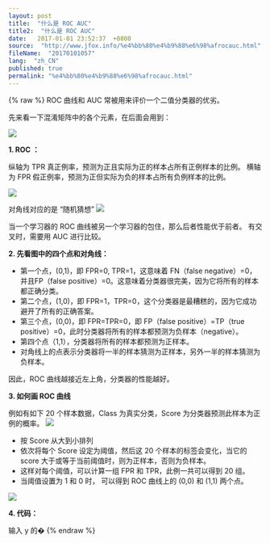 ```yaml
---
layout: post
title:  "什么是 ROC AUC"
title2:  "什么是 ROC AUC"
date:   2017-01-01 23:52:37  +0800
source:  "http://www.jfox.info/%e4%bb%80%e4%b9%88%e6%98%afrocauc.html"
fileName:  "20170101057"
lang:  "zh_CN"
published: true
permalink: "%e4%bb%80%e4%b9%88%e6%98%afrocauc.html"
---
```

{% raw %}
ROC 曲线和 AUC 常被用来评价一个二值分类器的优劣。

先来看一下混淆矩阵中的各个元素，在后面会用到：

![](/wp-content/uploads/2017/07/1499179104.png)

**1. ROC ：**

纵轴为 TPR 真正例率，预测为正且实际为正的样本占所有正例样本的比例。 
横轴为 FPR 假正例率，预测为正但实际为负的样本占所有负例样本的比例。

![](/wp-content/uploads/2017/07/14991791041.png)

对角线对应的是 “随机猜想” 
![](/wp-content/uploads/2017/07/14991791042.png)

当一个学习器的 ROC 曲线被另一个学习器的包住，那么后者性能优于前者。 
有交叉时，需要用 AUC 进行比较。

**2. 先看图中的四个点和对角线：**

- 第一个点，(0,1)，即 FPR=0, TPR=1，这意味着 FN（false negative）=0，并且FP（false positive）=0。这意味着分类器很完美，因为它将所有的样本都正确分类。
- 第二个点，(1,0)，即 FPR=1，TPR=0，这个分类器是最糟糕的，因为它成功避开了所有的正确答案。
- 第三个点，(0,0)，即 FPR=TPR=0，即 FP（false positive）=TP（true positive）=0，此时分类器将所有的样本都预测为负样本（negative）。
- 第四个点（1,1），分类器将所有的样本都预测为正样本。
- 对角线上的点表示分类器将一半的样本猜测为正样本，另外一半的样本猜测为负样本。

因此，ROC 曲线越接近左上角，分类器的性能越好。

**3. 如何画 ROC 曲线**

例如有如下 20 个样本数据，Class 为真实分类，Score 为分类器预测此样本为正例的概率。 
![](/wp-content/uploads/2017/07/1499179105.png)

- 按 Score 从大到小排列
- 依次将每个 Score 设定为阈值，然后这 20 个样本的标签会变化，当它的 score 大于或等于当前阈值时，则为正样本，否则为负样本。
- 这样对每个阈值，可以计算一组 FPR 和 TPR，此例一共可以得到 20 组。
- 当阈值设置为 1 和 0 时， 可以得到 ROC 曲线上的 (0,0) 和 (1,1) 两个点。

![](/wp-content/uploads/2017/07/14991791051.png)

**4. 代码：**

输入 y 的�
{% endraw %}
